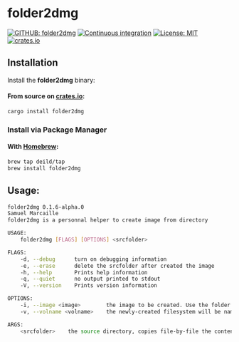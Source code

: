 # folder2dmg
[![GITHUB: folder2dmg](https://img.shields.io/badge/GitHub-deild%2Ffolder2dmg-blue?logo=github&style=for-the-badge)](https://github.com/deild/folder2dmg/)
[![Continuous integration](https://img.shields.io/github/workflow/status/deild/folder2dmg/Continuous%20integration/main?label=Continuous%20integration&logo=github-actions&style=for-the-badge)](https://github.com/deild/folder2dmg/actions)
[![License: MIT](https://img.shields.io/badge/License-MIT-yellow.svg?style=for-the-badge)](https://raw.githubusercontent.com/deild/folder2dmg/main/LICENSE)
[![crates.io](https://img.shields.io/crates/v/folder2dmg?style=for-the-badge&logo=rust)](https://crates.io/crates/folder2dmg)

## Installation

Install the **folder2dmg** binary:

#### From source on [crates.io](https://crates.io/):

```sh
cargo install folder2dmg
```

### Install via Package Manager

#### With [Homebrew](https://brew.sh/):

```sh
brew tap deild/tap
brew install folder2dmg
```

## Usage:

```bash
folder2dmg 0.1.6-alpha.0
Samuel Marcaille
folder2dmg is a personnal helper to create image from directory

USAGE:
    folder2dmg [FLAGS] [OPTIONS] <srcfolder>

FLAGS:
    -d, --debug      turn on debugging information
    -e, --erase      delete the srcfolder after created the image
    -h, --help       Prints help information
    -q, --quiet      no output printed to stdout
    -V, --version    Prints version information

OPTIONS:
    -i, --image <image>        the image to be created. Use the folder name and local Location if not set
    -v, --volname <volname>    the newly-created filesystem will be named volname. Use the folder name if not set

ARGS:
    <srcfolder>    the source directory, copies file-by-file the contents of source into image
```
